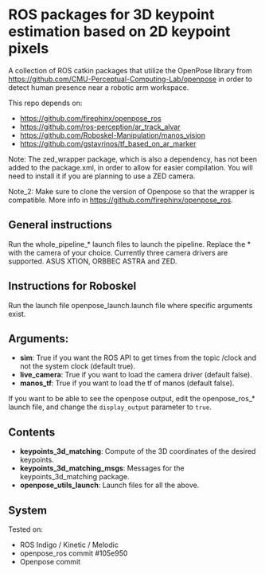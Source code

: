 # ROS packages for 3D keypoint estimation based on 2D keypoint pixels

A collection of ROS catkin packages that utilize the OpenPose library from https://github.com/CMU-Perceptual-Computing-Lab/openpose in order to detect human presence near a robotic arm workspace.

This repo depends on:

* https://github.com/firephinx/openpose_ros
* https://github.com/ros-perception/ar_track_alvar
* https://github.com/Roboskel-Manipulation/manos_vision
* https://github.com/gstavrinos/tf_based_on_ar_marker


Note: The zed_wrapper package, which is also a dependency, has not been added to the package.xml, in order to allow for easier compilation. You will need to install it if you are planning to use a ZED camera.

Note_2: Make sure to clone the version of Openpose so that the wrapper is compatible. More info in https://github.com/firephinx/openpose_ros.

## General instructions

Run the whole_pipeline_* launch files to launch the pipeline. Replace the * with the camera of your choice. Currently three camera drivers are supported. ASUS XTION, ORBBEC ASTRA and ZED.

## Instructions for Roboskel

Run the launch file openpose_launch.launch file where specific arguments exist.

## Arguments:
* **sim**: True if you want the ROS API to get times from the topic /clock and not the system clock (default true).
* **live_camera**: True if you want to load the camera driver (default false).
* **manos_tf**: True if you want to load the tf of manos (default false).

If you want to be able to see the openpose output, edit the openpose_ros_* launch file, and change the `display_output` parameter to `true`.

## Contents

* **keypoints_3d_matching**: Compute of the 3D coordinates of the desired keypoints.
* **keypoints_3d_matching_msgs**: Messages for the keypoints_3d_matching package.
* **openpose_utils_launch**: Launch files for all the above.

## System

Tested on:
* ROS Indigo / Kinetic / Melodic
* openpose_ros commit #105e950
* Openpose commit 

